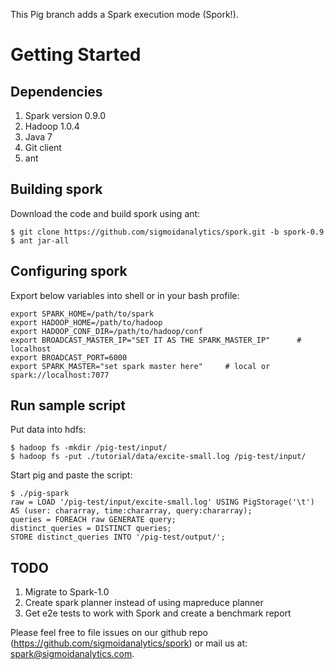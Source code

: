 This Pig branch adds a Spark execution mode (Spork!).

# Getting Started

## Dependencies

1. Spark version 0.9.0
2. Hadoop 1.0.4
3. Java 7
4. Git client
5. ant

## Building spork

Download the code and build spork using ant:

    $ git clone https://github.com/sigmoidanalytics/spork.git -b spork-0.9
    $ ant jar-all

## Configuring spork

Export below variables into shell or in your bash profile:

    export SPARK_HOME=/path/to/spark
    export HADOOP_HOME=/path/to/hadoop
    export HADOOP_CONF_DIR=/path/to/hadoop/conf
    export BROADCAST_MASTER_IP="SET IT AS THE SPARK_MASTER_IP"      # localhost
    export BROADCAST_PORT=6000
    export SPARK_MASTER="set spark master here"     # local or spark://localhost:7077

## Run sample script

Put data into hdfs:

    $ hadoop fs -mkdir /pig-test/input/
    $ hadoop fs -put ./tutorial/data/excite-small.log /pig-test/input/
    
Start pig and paste the script:    

    $ ./pig-spark
    raw = LOAD '/pig-test/input/excite-small.log' USING PigStorage('\t') AS (user: chararray, time:chararray, query:chararray);
    queries = FOREACH raw GENERATE query;
    distinct_queries = DISTINCT queries;
    STORE distinct_queries INTO '/pig-test/output/';

## TODO

1. Migrate to Spark-1.0
2. Create spark planner instead of using mapreduce planner
3. Get e2e tests to work with Spork and create a benchmark report

Please feel free to file issues on our github repo (https://github.com/sigmoidanalytics/spork) or mail us at: spark@sigmoidanalytics.com.
